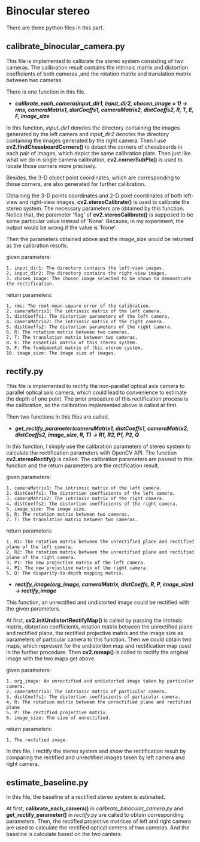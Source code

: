 # Binocular stereo
There are three python files in this part.

## calibrate_binocular_camera.py
This file is implemented to calibrate the stereo system consisting of two cameras. The calibration result contains the intrinsic matrix and distortion coefficients of both cameras ,and the rotation matrix and translation matrix between two cameras.

There is one function in this file.

- ***calibrate_each_camera(input_dir1, input_dir2, chosen_image = 1) -> rms, cameraMatrix1, distCoeffs1, cameraMatrix2, distCoeffs2, R, T, E, F, image_size***

In this function, *input_dir1* denotes the directory containing the images generated by the left camera and *input_dir2* denotes the directory containing the images generated by the right camera. Then I use **cv2.findChessboardCorners()** to detect the corners of chessboards in each pair of images, which depict the same calibration plate. Then just like what we do in single camera calibration, **cv2.cornerSubPix()** is used to locate those corners more precisely. 

Besides, the 3-D object point coordinates, which are corresponding to those corners, are also generated for further calibration.

Obtaining the 3-D points coordinates and 2-D pixel coordinates of both left-view and right-view images, **cv2.stereoCalibrate()** is used to calibrate the stereo system. The necessary parameters are obtained by this function. Notice that, the parameter 'flag' of **cv2.stereoCalibrate()** is supposed to be some particular value instead of 'None'. Because, in my experiment, the output would be wrong if the value is 'None'.

Then the parameters obtained above and the image_size would be returned as the calibration results.

given parameters:
    
    1. input_dir1: The directory contains the left-view images.
    2. input_dir2: The directory contains the right-view images.
    3. chosen_image: The chosen_image selected to be shown to demonstrate the rectification.

return parameters:

    1. rms: The root-mean-square error of the calibration.
    2. cameraMatrix1: The intrinsic matrix of the left camera.
    3. distCoeffs1: The distortion parameters of the left camera.
    4. cameraMatrix2: The intrinsic matrix of the right camera.
    5. distCoeffs2: The distortion parameters of the right camera.
    6. R: The rotation matrix between two cameras.
    7. T: The translation matrix between two cameras.
    8. E: The essential matrix of this stereo system.
    9. F: The fundamental matrix of this stereo system.
    10. image_size: The image size of images.

## rectify.py
This file is implemented to rectify the non-parallel optical axis camera to parallel optical axis camera, which could lead to convenience to estimate the depth of one point. The prior procedure of this rectification process is the calibration, so the calibration implemented above is called at first.

Then two functions in this files are called.
- ***get_rectify_parameter(cameraMatrix1, distCoeffs1, cameraMatrix2, distCoeffs2, image_size, R, T) -> R1, R2, P1, P2, Q***

In this function, I simply use the calibration parameters of stereo system to calculate the rectification parameters with OpenCV API. The function **cv2.stereoRectify()** is called. The calibration parameters are passed to this function and the return parameters are the rectification result.

given parameters:

    1. cameraMatrix1: The intrinsic matrix of the left camera.
    2. distCoeffs1: The distortion coefficients of the left camera.
    3. cameraMatrix2: The intrinsic matrix of the right camera.
    4. distCoeffs2: The distortion coefficients of the right camera.
    5. image_size: The image size.
    6. R: The rotation matrix between two cameras.
    7. T: The translation matrix between two cameras.

return parameters:

    1. R1: The rotation matrix between the unrectified plane and rectified plane of the left camera.
    2. R2: The rotation matrix between the unrectified plane and rectified plane of the right camera.
    3. P1: The new projective matrix of the left camera.
    4. P2: The new projective matrix of the right camera.
    5. Q: The disparity-to-depth mapping matrix.

- ***rectify_image(org_image, cameraMatrix, distCoeffs, R, P, image_size) -> rectify_image***

This function, an unrectified and undistorted image could be rectified with the given parameters.

At first, **cv2.initUndistortRectifyMap()** is called by passing the intrinsic matrix, distortion coefficients, rotation matrix between the unrectified plane and rectified plane, the rectified projective matrix and the image size as parameters of particular camera to this function. Then we could obtain two maps, which represent for the undistortion map and rectification map used in the further procedure. Then **cv2.remap()** is called to rectify the original image with the two maps get above.

given parameters:

    1. org_image: An unrectified and undistorted image taken by particular camera.
    2. cameraMatrix1: The intrinsic matrix of particular camera.
    3. distCoeffs1: The distortion coefficients of particular camera.
    4. R: The rotation matrix between the unrectified plane and rectified plane
    5. P: The rectified projective matrix.
    6. image_size: The size of unrectified.

return parameters:

    1. The rectified image.

In this file, I rectify the stereo system and show the rectification result by comparing the rectified and unrectified images taken by left camera and right camera.

## estimate_baseline.py
In this file, the baseline of a rectified stereo system is estimated. 

At first, **calibrate_each_camera()** in *calibrate_binocular_camera.py* and **get_rectify_parameter()** in *rectify.py* are called to obtain corresponding parameters. Then, the rectified projective matrices of left and right camera are used to calculate the rectified optical centers of two cameras. And the baseline is calculate based on the two canters.
    
